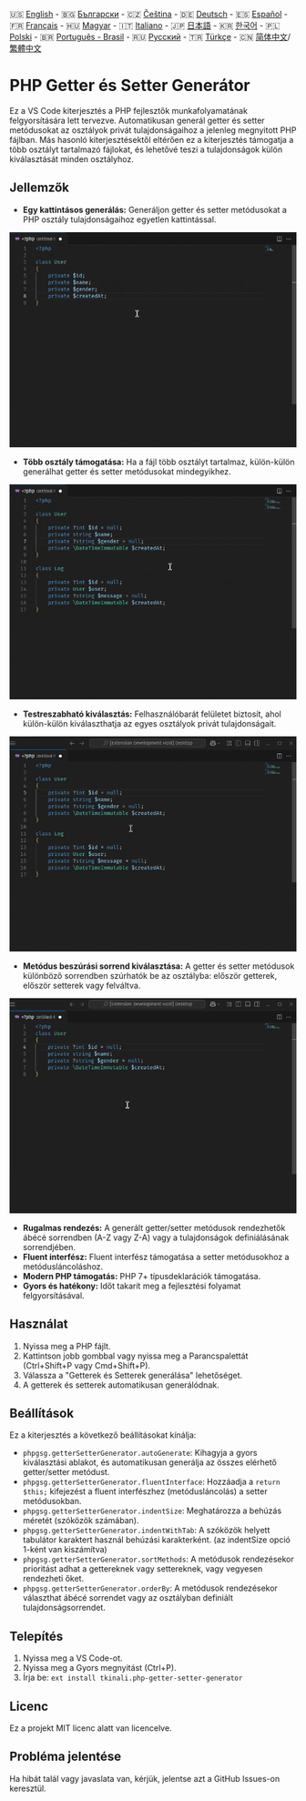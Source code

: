🇺🇸 [English](./README.md) - 🇧🇬 [Български](./README_BG.md) - 🇨🇿 [Čeština](./README_CS.md) - 🇩🇪 [Deutsch](./README_DE.md) - 🇪🇸 [Español](./README_ES.md) - 🇫🇷 [Français](./README_FR.md) - 🇭🇺 [Magyar](./README_HU.md) - 🇮🇹 [Italiano](./README_IT.md) - 🇯🇵 [日本語](./README_JA.md) - 🇰🇷 [한국어](./README_KO.md) - 🇵🇱 [Polski](./README_PL.md) - 🇧🇷 [Português - Brasil](./README_PT-BR.md) - 🇷🇺 [Русский](./README_RU.md) - 🇹🇷 [Türkçe](./README_TR.md) - 🇨🇳 [简体中文](./README_ZH-CN.md)/[繁體中文](./README_ZH-TW.md)

# PHP Getter és Setter Generátor

Ez a VS Code kiterjesztés a PHP fejlesztők munkafolyamatának felgyorsítására lett tervezve. Automatikusan generál getter és setter metódusokat az osztályok privát tulajdonságaihoz a jelenleg megnyitott PHP fájlban. Más hasonló kiterjesztésektől eltérően ez a kiterjesztés támogatja a több osztályt tartalmazó fájlokat, és lehetővé teszi a tulajdonságok külön kiválasztását minden osztályhoz.

## Jellemzők

- **Egy kattintásos generálás:** Generáljon getter és setter metódusokat a PHP osztály tulajdonságaihoz egyetlen kattintással.

![Egy kattintásos generálás](images/one-click.gif "Egy kattintásos generálás")

- **Több osztály támogatása:** Ha a fájl több osztályt tartalmaz, külön-külön generálhat getter és setter metódusokat mindegyikhez.

![Több osztály támogatása](images/multi-class.gif "Több osztály támogatása")

- **Testreszabható kiválasztás:** Felhasználóbarát felületet biztosít, ahol külön-külön kiválaszthatja az egyes osztályok privát tulajdonságait.

![Testreszabható kiválasztás](images/property-select.gif "Testreszabható kiválasztás")

- **Metódus beszúrási sorrend kiválasztása:** A getter és setter metódusok különböző sorrendben szúrhatók be az osztályba: először getterek, először setterek vagy felváltva.

![Metódus beszúrási sorrend kiválasztása](images/flexible-sort.gif "Metódus beszúrási sorrend kiválasztása")

- **Rugalmas rendezés:** A generált getter/setter metódusok rendezhetők ábécé sorrendben (A-Z vagy Z-A) vagy a tulajdonságok definiálásának sorrendjében.
- **Fluent interfész:** Fluent interfész támogatása a setter metódusokhoz a metódusláncoláshoz.
- **Modern PHP támogatás:** PHP 7+ típusdeklarációk támogatása.
- **Gyors és hatékony:** Időt takarít meg a fejlesztési folyamat felgyorsításával.

## Használat

1. Nyissa meg a PHP fájlt.
2. Kattintson jobb gombbal vagy nyissa meg a Parancspalettát (Ctrl+Shift+P vagy Cmd+Shift+P).
3. Válassza a "Getterek és Setterek generálása" lehetőséget.
4. A getterek és setterek automatikusan generálódnak.

## Beállítások

Ez a kiterjesztés a következő beállításokat kínálja:

- `phpgsg.getterSetterGenerator.autoGenerate`: Kihagyja a gyors kiválasztási ablakot, és automatikusan generálja az összes elérhető getter/setter metódust.
- `phpgsg.getterSetterGenerator.fluentInterface`: Hozzáadja a `return $this;` kifejezést a fluent interfészhez (metódusláncolás) a setter metódusokban.
- `phpgsg.getterSetterGenerator.indentSize`: Meghatározza a behúzás méretét (szóközök számában).
- `phpgsg.getterSetterGenerator.indentWithTab`: A szóközök helyett tabulátor karaktert használ behúzási karakterként. (az indentSize opció 1-ként van kiszámítva)
- `phpgsg.getterSetterGenerator.sortMethods`: A metódusok rendezésekor prioritást adhat a gettereknek vagy settereknek, vagy vegyesen rendezheti őket.
- `phpgsg.getterSetterGenerator.orderBy`: A metódusok rendezésekor választhat ábécé sorrendet vagy az osztályban definiált tulajdonságsorrendet.

## Telepítés

1. Nyissa meg a VS Code-ot.
2. Nyissa meg a Gyors megnyitást (Ctrl+P).
3. Írja be: `ext install tkinali.php-getter-setter-generator`

## Licenc

Ez a projekt MIT licenc alatt van licencelve.

## Probléma jelentése

Ha hibát talál vagy javaslata van, kérjük, jelentse azt a GitHub Issues-on keresztül.
